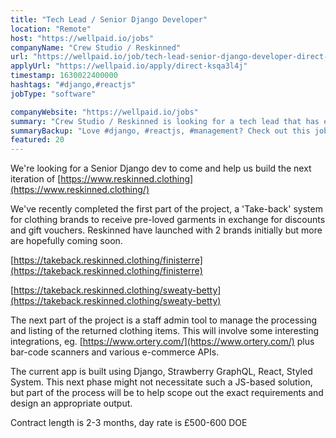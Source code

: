 ```yaml
---
title: "Tech Lead / Senior Django Developer"
location: "Remote"
host: "https://wellpaid.io/jobs"
companyName: "Crew Studio / Reskinned"
url: "https://wellpaid.io/job/tech-lead-senior-django-developer-direct-ksqa3l4j"
applyUrl: "https://wellpaid.io/apply/direct-ksqa3l4j"
timestamp: 1630022400000
hashtags: "#django,#reactjs"
jobType: "software"

companyWebsite: "https://wellpaid.io/jobs"
summary: "Crew Studio / Reskinned is looking for a tech lead that has experience in: #django, #reactjs."
summaryBackup: "Love #django, #reactjs, #management? Check out this job post!"
featured: 20
---
```


We're looking for a Senior Django dev to come and help us build the next iteration of [https://www.reskinned.clothing](https://www.reskinned.clothing/)  
  
We've recently completed the first part of the project, a 'Take-back' system for clothing brands to receive pre-loved garments in exchange for discounts and gift vouchers. Reskinned have launched with 2 brands initially but more are hopefully coming soon.  
  
[https://takeback.reskinned.clothing/finisterre](https://takeback.reskinned.clothing/finisterre)  
  
[https://takeback.reskinned.clothing/sweaty-betty](https://takeback.reskinned.clothing/sweaty-betty)  
  
The next part of the project is a staff admin tool to manage the processing and listing of the returned clothing items. This will involve some interesting integrations, eg. [https://www.ortery.com/](https://www.ortery.com/) plus bar-code scanners and various e-commerce APIs.  
  
The current app is built using Django, Strawberry GraphQL, React, Styled System. This next phase might not necessitate such a JS-based solution, but part of the process will be to help scope out the exact requirements and design an appropriate output.  
  
Contract length is 2-3 months, day rate is £500-600 DOE
